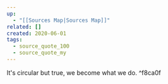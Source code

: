 ```yaml
---
up:
  - "[[Sources Map|Sources Map]]"
related: []
created: 2020-06-01
tags:
  - source_quote_100
  - source_quote_my
---
```

It's circular but true, we become what we do. ^f8ca0f
